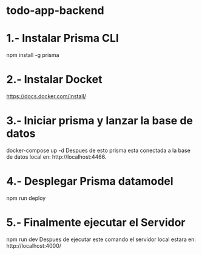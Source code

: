 # todo-app-backend

# 1.- Instalar Prisma CLI
npm install -g prisma
# 2.- Instalar Docket
https://docs.docker.com/install/
# 3.- Iniciar prisma y lanzar la base de datos
docker-compose up -d
Despues de esto prisma esta conectada a la base de datos local en: http://localhost:4466.
# 4.- Desplegar Prisma datamodel
npm run deploy
# 5.- Finalmente ejecutar el Servidor
npm run dev
Despues de ejecutar este comando
el servidor local estara en: http://localhost:4000/

